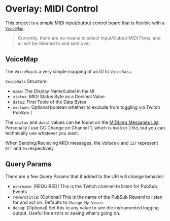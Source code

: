 # Overlay: MIDI Control

This project is a simple MIDI input/output control board that is flexible with a [`VoiceMap`](./src/scripts/VoiceMap.js).

> Currently, there are no means to select Input/Output MIDI Ports, and all will be listened to and sent over.

## VoiceMap

The `VoiceMap` is a very simple mapping of an ID to `VoiceData`.

`VoiceData` Structure:

* `name`: The Display Name/Label in the UI
* `status`: MIDI Status Byte as a Decimal Value
* `data1`: First Tuple of the Data Bytes
* `exclude`: Optional boolean whether to exclude from toggling via Twitch PubSub |

The `status` and `data1` values can be found on the [MIDI.org Messages List](https://midi.org/specifications-old/item/table-2-expanded-messages-list-status-bytes).
Personally I use CC Change on Channel 1, which is `0xB0` or `176d`, but you can technically use whatever you want.

When Sending/Recieving MIDI messages, the *Value*s `0` and `127` represent `Off` and `On` respectively.

## Query Params

There are a few Query Params that if added to the URI will change behavior:

* `username`: [REQUIRED] This is the Twitch channel to listen for PubSub Events
* `rewardTitle`: [Optional] This is the name of the PubSub Reward to listen for and act on. Defaults to `Change My Voice`.
* `debug`: [Optional] Set this to any value to see the instrumented logging output. Useful for errors or seeing what's going on.


